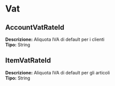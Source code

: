 # Vat
AccountVatRateId 
----
**Descrizione:** Aliquota IVA di default per i clienti <br>
**Tipo:** String <br>

ItemVatRateId 
----
**Descrizione:** Aliquota IVA di default per gli articoli <br>
**Tipo:** String <br>

